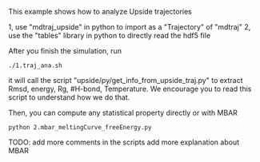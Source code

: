 This example shows how to analyze Upside trajectories

1, use "mdtraj_upside" in python to import as a "Trajectory" of "mdtraj"
2, use the "tables" library in python to directly read the hdf5 file

After you finish the simulation, run 

    ./1.traj_ana.sh 

it will call the script "upside/py/get_info_from_upside_traj.py" to extract 
Rmsd, energy, Rg, #H-bond, Temperature. We encourage you to read this script 
to understand how we do that.

Then, you can compute any statistical property directly or with MBAR

    python 2.mbar_meltingCurve_freeEnergy.py


TODO:
add more comments in the scripts
add more explanation about MBAR
